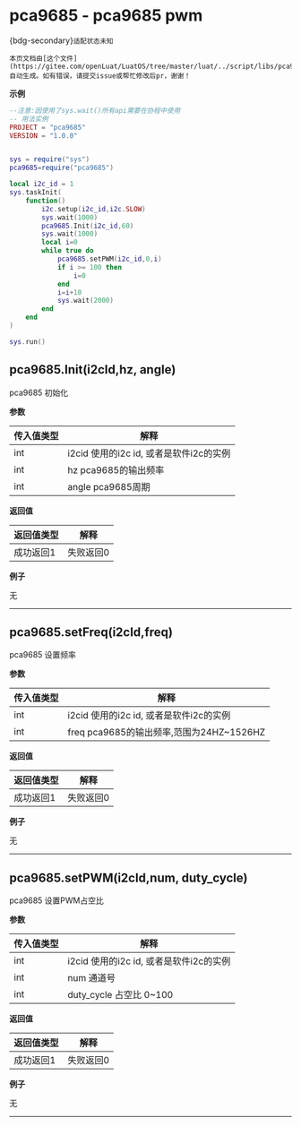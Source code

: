 # pca9685 - pca9685 pwm 

{bdg-secondary}`适配状态未知`

```{note}
本页文档由[这个文件](https://gitee.com/openLuat/LuatOS/tree/master/luat/../script/libs/pca9685.lua)自动生成。如有错误，请提交issue或帮忙修改后pr，谢谢！
```


**示例**

```lua
--注意:因使用了sys.wait()所有api需要在协程中使用
-- 用法实例
PROJECT = "pca9685"
VERSION = "1.0.0"


sys = require("sys")
pca9685=require("pca9685")

local i2c_id = 1
sys.taskInit(
    function()
        i2c.setup(i2c_id,i2c.SLOW)
        sys.wait(1000)
        pca9685.Init(i2c_id,60)
        sys.wait(1000)
        local i=0
        while true do
            pca9685.setPWM(i2c_id,0,i)
            if i >= 100 then
                i=0
            end
            i=i+10
            sys.wait(2000)
        end
    end
)

sys.run()

```

## pca9685.Init(i2cId,hz, angle)



pca9685 初始化

**参数**

|传入值类型|解释|
|-|-|
|int|i2cid 使用的i2c id, 或者是软件i2c的实例|
|int|hz pca9685的输出频率|
|int|angle pca9685周期|

**返回值**

|返回值类型|解释|
|-|-|
|成功返回1|失败返回0|

**例子**

无

---

## pca9685.setFreq(i2cId,freq)



pca9685 设置频率

**参数**

|传入值类型|解释|
|-|-|
|int|i2cid 使用的i2c id, 或者是软件i2c的实例|
|int|freq pca9685的输出频率,范围为24HZ~1526HZ|

**返回值**

|返回值类型|解释|
|-|-|
|成功返回1|失败返回0|

**例子**

无

---

## pca9685.setPWM(i2cId,num, duty_cycle)



pca9685 设置PWM占空比

**参数**

|传入值类型|解释|
|-|-|
|int|i2cid 使用的i2c id, 或者是软件i2c的实例|
|int|num 通道号|
|int|duty_cycle 占空比 0~100|

**返回值**

|返回值类型|解释|
|-|-|
|成功返回1|失败返回0|

**例子**

无

---

